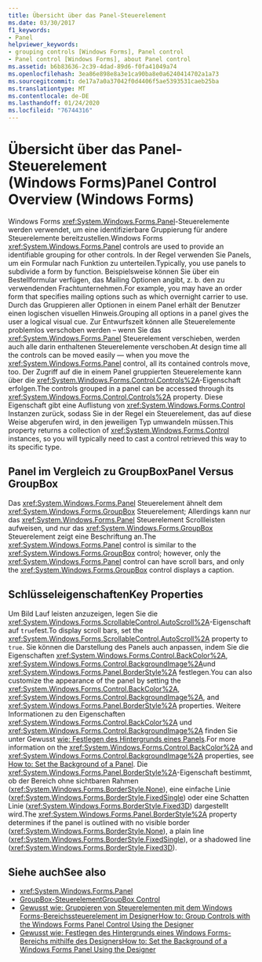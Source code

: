 ```yaml
---
title: Übersicht über das Panel-Steuerelement
ms.date: 03/30/2017
f1_keywords:
- Panel
helpviewer_keywords:
- grouping controls [Windows Forms], Panel control
- Panel control [Windows Forms], about Panel control
ms.assetid: b6b83636-2c39-4dad-89d6-f0fa41049a74
ms.openlocfilehash: 3ea86e898e8a3e1ca90ba8e0a6240414702a1a73
ms.sourcegitcommit: de17a7a0a37042f0d4406f5ae5393531caeb25ba
ms.translationtype: MT
ms.contentlocale: de-DE
ms.lasthandoff: 01/24/2020
ms.locfileid: "76744316"
---
```

# <a name="panel-control-overview-windows-forms"></a><span data-ttu-id="f0241-102">Übersicht über das Panel-Steuerelement (Windows Forms)</span><span class="sxs-lookup"><span data-stu-id="f0241-102">Panel Control Overview (Windows Forms)</span></span>
<span data-ttu-id="f0241-103">Windows Forms <xref:System.Windows.Forms.Panel>-Steuerelemente werden verwendet, um eine identifizierbare Gruppierung für andere Steuerelemente bereitzustellen.</span><span class="sxs-lookup"><span data-stu-id="f0241-103">Windows Forms <xref:System.Windows.Forms.Panel> controls are used to provide an identifiable grouping for other controls.</span></span> <span data-ttu-id="f0241-104">In der Regel verwenden Sie Panels, um ein Formular nach Funktion zu unterteilen.</span><span class="sxs-lookup"><span data-stu-id="f0241-104">Typically, you use panels to subdivide a form by function.</span></span> <span data-ttu-id="f0241-105">Beispielsweise können Sie über ein Bestellformular verfügen, das Mailing Optionen angibt, z. b. den zu verwendenden Frachtunternehmen.</span><span class="sxs-lookup"><span data-stu-id="f0241-105">For example, you may have an order form that specifies mailing options such as which overnight carrier to use.</span></span> <span data-ttu-id="f0241-106">Durch das Gruppieren aller Optionen in einem Panel erhält der Benutzer einen logischen visuellen Hinweis.</span><span class="sxs-lookup"><span data-stu-id="f0241-106">Grouping all options in a panel gives the user a logical visual cue.</span></span> <span data-ttu-id="f0241-107">Zur Entwurfszeit können alle Steuerelemente problemlos verschoben werden – wenn Sie das <xref:System.Windows.Forms.Panel> Steuerelement verschieben, werden auch alle darin enthaltenen Steuerelemente verschoben.</span><span class="sxs-lookup"><span data-stu-id="f0241-107">At design time all the controls can be moved easily — when you move the <xref:System.Windows.Forms.Panel> control, all its contained controls move, too.</span></span> <span data-ttu-id="f0241-108">Der Zugriff auf die in einem Panel gruppierten Steuerelemente kann über die <xref:System.Windows.Forms.Control.Controls%2A>-Eigenschaft erfolgen.</span><span class="sxs-lookup"><span data-stu-id="f0241-108">The controls grouped in a panel can be accessed through its <xref:System.Windows.Forms.Control.Controls%2A> property.</span></span> <span data-ttu-id="f0241-109">Diese Eigenschaft gibt eine Auflistung von <xref:System.Windows.Forms.Control> Instanzen zurück, sodass Sie in der Regel ein Steuerelement, das auf diese Weise abgerufen wird, in den jeweiligen Typ umwandeln müssen.</span><span class="sxs-lookup"><span data-stu-id="f0241-109">This property returns a collection of <xref:System.Windows.Forms.Control> instances, so you will typically need to cast a control retrieved this way to its specific type.</span></span>  
  
## <a name="panel-versus-groupbox"></a><span data-ttu-id="f0241-110">Panel im Vergleich zu GroupBox</span><span class="sxs-lookup"><span data-stu-id="f0241-110">Panel Versus GroupBox</span></span>  
 <span data-ttu-id="f0241-111">Das <xref:System.Windows.Forms.Panel> Steuerelement ähnelt dem <xref:System.Windows.Forms.GroupBox> Steuerelement; Allerdings kann nur das <xref:System.Windows.Forms.Panel> Steuerelement Scrollleisten aufweisen, und nur das <xref:System.Windows.Forms.GroupBox> Steuerelement zeigt eine Beschriftung an.</span><span class="sxs-lookup"><span data-stu-id="f0241-111">The <xref:System.Windows.Forms.Panel> control is similar to the <xref:System.Windows.Forms.GroupBox> control; however, only the <xref:System.Windows.Forms.Panel> control can have scroll bars, and only the <xref:System.Windows.Forms.GroupBox> control displays a caption.</span></span>  
  
## <a name="key-properties"></a><span data-ttu-id="f0241-112">Schlüsseleigenschaften</span><span class="sxs-lookup"><span data-stu-id="f0241-112">Key Properties</span></span>  
 <span data-ttu-id="f0241-113">Um Bild Lauf leisten anzuzeigen, legen Sie die <xref:System.Windows.Forms.ScrollableControl.AutoScroll%2A>-Eigenschaft auf `true`fest.</span><span class="sxs-lookup"><span data-stu-id="f0241-113">To display scroll bars, set the <xref:System.Windows.Forms.ScrollableControl.AutoScroll%2A> property to `true`.</span></span> <span data-ttu-id="f0241-114">Sie können die Darstellung des Panels auch anpassen, indem Sie die Eigenschaften <xref:System.Windows.Forms.Control.BackColor%2A>, <xref:System.Windows.Forms.Control.BackgroundImage%2A>und <xref:System.Windows.Forms.Panel.BorderStyle%2A> festlegen.</span><span class="sxs-lookup"><span data-stu-id="f0241-114">You can also customize the appearance of the panel by setting the <xref:System.Windows.Forms.Control.BackColor%2A>, <xref:System.Windows.Forms.Control.BackgroundImage%2A>, and <xref:System.Windows.Forms.Panel.BorderStyle%2A> properties.</span></span> <span data-ttu-id="f0241-115">Weitere Informationen zu den Eigenschaften <xref:System.Windows.Forms.Control.BackColor%2A> und <xref:System.Windows.Forms.Control.BackgroundImage%2A> finden Sie unter Gewusst [wie: Festlegen des Hintergrunds eines Panels](how-to-set-the-background-of-a-windows-forms-panel.md).</span><span class="sxs-lookup"><span data-stu-id="f0241-115">For more information on the <xref:System.Windows.Forms.Control.BackColor%2A> and <xref:System.Windows.Forms.Control.BackgroundImage%2A> properties, see [How to: Set the Background of a Panel](how-to-set-the-background-of-a-windows-forms-panel.md).</span></span> <span data-ttu-id="f0241-116">Die <xref:System.Windows.Forms.Panel.BorderStyle%2A>-Eigenschaft bestimmt, ob der Bereich ohne sichtbaren Rahmen (<xref:System.Windows.Forms.BorderStyle.None>), eine einfache Linie (<xref:System.Windows.Forms.BorderStyle.FixedSingle>) oder eine Schatten Linie (<xref:System.Windows.Forms.BorderStyle.Fixed3D>) dargestellt wird.</span><span class="sxs-lookup"><span data-stu-id="f0241-116">The <xref:System.Windows.Forms.Panel.BorderStyle%2A> property determines if the panel is outlined with no visible border (<xref:System.Windows.Forms.BorderStyle.None>), a plain line (<xref:System.Windows.Forms.BorderStyle.FixedSingle>), or a shadowed line (<xref:System.Windows.Forms.BorderStyle.Fixed3D>).</span></span>  
  
## <a name="see-also"></a><span data-ttu-id="f0241-117">Siehe auch</span><span class="sxs-lookup"><span data-stu-id="f0241-117">See also</span></span>

- <xref:System.Windows.Forms.Panel>
- [<span data-ttu-id="f0241-118">GroupBox-Steuerelement</span><span class="sxs-lookup"><span data-stu-id="f0241-118">GroupBox Control</span></span>](groupbox-control-windows-forms.md)
- [<span data-ttu-id="f0241-119">Gewusst wie: Gruppieren von Steuerelementen mit dem Windows Forms-Bereichssteuerelement im Designer</span><span class="sxs-lookup"><span data-stu-id="f0241-119">How to: Group Controls with the Windows Forms Panel Control Using the Designer</span></span>](group-controls-with-wf-panel-control-using-the-designer.md)
- [<span data-ttu-id="f0241-120">Gewusst wie: Festlegen des Hintergrunds eines Windows Forms-Bereichs mithilfe des Designers</span><span class="sxs-lookup"><span data-stu-id="f0241-120">How to: Set the Background of a Windows Forms Panel Using the Designer</span></span>](how-to-set-the-background-of-a-windows-forms-panel-using-the-designer.md)
